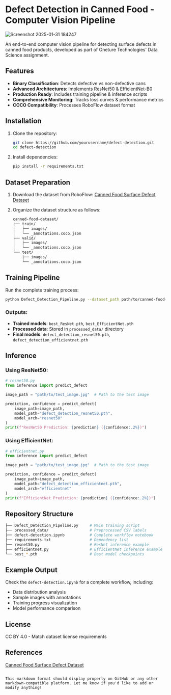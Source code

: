 
# Defect Detection in Canned Food - Computer Vision Pipeline

![Screenshot 2025-01-31 184247](https://github.com/user-attachments/assets/1c3b6ae3-a016-401d-978b-8979b9df742a)


An end-to-end computer vision pipeline for detecting surface defects in canned food products, developed as part of Oneture Technologies' Data Science assignment.

## Features

- **Binary Classification**: Detects defective vs non-defective cans
- **Advanced Architectures**: Implements ResNet50 & EfficientNet-B0
- **Production Ready**: Includes training pipeline & inference scripts
- **Comprehensive Monitoring**: Tracks loss curves & performance metrics
- **COCO Compatibility**: Processes RoboFlow dataset format

## Installation

1. Clone the repository:
   ```bash
   git clone https://github.com/yourusername/defect-detection.git
   cd defect-detection
   ```

2. Install dependencies:
   ```bash
   pip install -r requirements.txt
   ```

## Dataset Preparation

1. Download the dataset from RoboFlow:
   [Canned Food Surface Defect Dataset](https://universe.roboflow.com/canned-food-surface-defect-classification/canned-food-surface-defect/dataset/6)

2. Organize the dataset structure as follows:
   ```bash
   canned-food-dataset/
   ├── train/
   │   ├── images/
   │   └── _annotations.coco.json
   ├── valid/
   │   ├── images/
   │   └── _annotations.coco.json
   └── test/
       ├── images/
       └── _annotations.coco.json
   ```

## Training Pipeline

Run the complete training process:
```bash
python Defect_Detection_Pipeline.py --dataset_path path/to/canned-food-dataset
```

### Outputs:
- **Trained models**: `best_ResNet.pth`, `best_EfficientNet.pth`
- **Processed data**: Stored in `processed_data/` directory
- **Final models**: `defect_detection_resnet50.pth`, `defect_detection_efficientnet.pth`

## Inference

### Using ResNet50:
```python
# resnet50.py
from inference import predict_defect

image_path = "path/to/test_image.jpg"  # Path to the test image

prediction, confidence = predict_defect(
    image_path=image_path,
    model_path="defect_detection_resnet50.pth",
    model_arch="resnet50"
)
print(f"ResNet50 Prediction: {prediction} ({confidence:.2%})")
```

### Using EfficientNet:
```python
# efficientnet.py
from inference import predict_defect

image_path = "path/to/test_image.jpg"  # Path to the test image

prediction, confidence = predict_defect(
    image_path=image_path,
    model_path="defect_detection_efficientnet.pth",
    model_arch="efficientnet"
)
print(f"EfficientNet Prediction: {prediction} ({confidence:.2%})")
```

## Repository Structure

```bash
├── Defect_Detection_Pipeline.py     # Main training script
├── processed_data/                  # Preprocessed CSV labels
├── defect-detection.ipynb           # Complete workflow notebook
├── requirements.txt                 # Dependency list
├── resnet50.py                      # ResNet inference example
├── efficientnet.py                  # EfficientNet inference example
└── best_*.pth                       # Best model checkpoints
```

## Example Output
Check the `defect-detection.ipynb` for a complete workflow, including:
- Data distribution analysis
- Sample images with annotations
- Training progress visualization
- Model performance comparison

## License
CC BY 4.0 - Match dataset license requirements

## References
[Canned Food Surface Defect Dataset](https://universe.roboflow.com/canned-food-surface-defect-classification/canned-food-surface-defect/dataset/6)
```

This markdown format should display properly on GitHub or any other markdown-compatible platform. Let me know if you'd like to add or modify anything!
